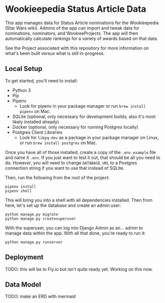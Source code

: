 # Wookieepedia Status Article Data

This app manages data for Status Article nominations for the Wookieepedia (Star Wars wiki). Admins of the app
can import and tweak data for nominations, nominators, and WookieeProjects. The app will then automatically calculate
rankings for a variety of awards based on that data.

See the Project associated with this repository for more information on what's been built versus what is still in-progress.

## Local Setup

To get started, you'll need to install:

- Python 3
- Pip
- Pipenv
  - Look for pipenv in your package manager or run `brew install pipenv` on Mac.
- SQLite (optional, only necessary for development builds; also it's most likely installed already)
- Docker (optional, only necessary for running Postgres locally)
- Postgres Client Libraries
  - Look for `libpq-dev` as a package in your package manager on Linux, or run `brew install postgres` on Mac.

Once you have all of those installed, create a copy of the `.env.example` file and name it `.env`. If you just want
to test it out, that should be all you need to do. However, you will need to change `DATABASE_URL` to a Postgres
connection string if you want to use that instead of SQLite.

Then, run the following from the root of the project:

```shell
pipenv install
pipenv shell
```

This will bring you into a shell with all dependencies installed. Then from here, let's set up the database and create
an admin user:

```shell
python manage.py migrate
python manage.py createsuperuser
```

With the superuser, you can log into Django Admin as an... admin to manage data within the app. With all that done, 
you're ready to run it:

```shell
python manage.py runserver
```

## Deployment

TODO: this will be to Fly.io but isn't quite ready yet. Working on this now.


## Data Model

TODO: make an ERD with mermaid